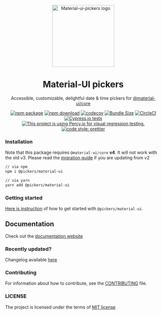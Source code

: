 <p align="center">
  <a href="https://material-ui.com/" rel="noopener" target="_blank"><img width="200" src="https://pickers.dmtrkovalenko.dev/static/meta-image.png" alt="Material-ui-pickers logo"></a></p>
</p>

<h1 align="center">Material-UI pickers</h1>

<div align="center">

Accessible, customizable, delightful date & time pickers for [@material-ui/core](https://material-ui.com/)

[![npm package](https://img.shields.io/npm/v/@pickers/material-ui.svg)](https://www.npmjs.org/package/@pickers/material-ui)
[![npm download](https://img.shields.io/npm/dm/@pickers/material-ui.svg)](https://www.npmjs.org/package/@pickers/material-ui)
[![codecov](https://codecov.io/gh/mui-org/material-ui-pickers/branch/next/graph/badge.svg)](https://codecov.io/gh/mui-org/material-ui-pickers)
[![Bundle Size](https://badgen.net/bundlephobia/minzip/@pickers/material-ui)](https://bundlephobia.com/result?p=@pickers/material-ui@latest)
[![CircleCI](https://circleci.com/gh/mui-org/material-ui-pickers.svg?style=svg)](https://circleci.com/gh/mui-org/material-ui-pickers)
[![Cypress.io tests](https://img.shields.io/badge/cypress.io-tests-green.svg?style=flat-square)](https://dashboard.cypress.io/#/projects/qow28y/runs)
[![This project is using Percy.io for visual regression testing.](https://percy.io/static/images/percy-badge.svg)](https://percy.io/mui-org/material-ui-pickers)
[![code style: prettier](https://img.shields.io/badge/code_style-prettier-ff69b4.svg?style=flat-square)](https://github.com/prettier/prettier)

</div>

### Installation

Note that this package requires `@material-ui/core` **v4**. It will not work with the old v3. Please read the [migration guide](https://pickers.dmtrkovalenko.dev/guides/upgrading-to-v3) if you are updating from v2

```sh
// via npm
npm i @pickers/material-ui

// via yarn
yarn add @pickers/material-ui
```

### Getting started

[Here is instruction](https://pickers.dmtrkovalenko.dev/getting-started/installation#peer-library) of how to get started with `@pickers/material-ui`.

## Documentation

Check out the [documentation website](https://pickers.dmtrkovalenko.dev/)

### Recently updated?

Changelog available [here](https://github.com/mui-org/material-ui-pickers/releases)

### Contributing

For information about how to contribute, see the [CONTRIBUTING](https://github.com/mui-org/material-ui-pickers/blob/master/CONTRIBUTING.md) file.

### LICENSE

The project is licensed under the terms of [MIT license](https://github.com/mui-org/material-ui-pickers/blob/master/LICENSE)
